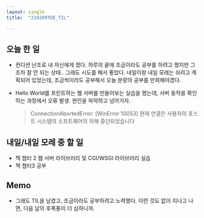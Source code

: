 ```yaml
---
layout: single
title:  "210209TUE_TIL"

---
```


## 오늘 한 일

* 컨디션 난조로 내 자신에게 졌다. 하루의 끝에 조금이라도 공부를 하려고 했지만 그조차 잘 안 되는 상태.. 그래도 시도를 해서 좋았다. 내일이랑 내일 모레는 쉬려고 계획되어 있었는데, 조금씩이라도 공부해서 오늘 분량의 공부를 만회해야겠다.

* Hello World를 프린트하는 웹 서버를 만들어보는 실습을 했는데, 서버 동작을 확인하는 과정에서 오류 발생. 원인을 파악하고 넘어가자.

  > ConnectionAbortedError: [WinError 10053] 현재 연결은 사용자의 호스트 시스템의 소프트웨어의 의해 중단되었습니다

## 내일/내일 모레 중 할 일

* 책 챕터 2 웹 서버 라이브러리 및 CGI/WSGI 라이브러리 실습
* 책 챕터3 공부

## Memo

* 그래도 TIL을 남겼고, 조금이라도 공부하려고 노력했다. 이런 것도 없이 지나고 나면, 다음 날의 후폭풍이 더 심하니까.